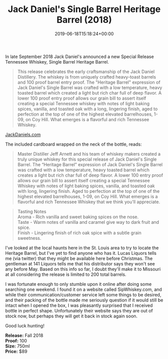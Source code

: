 ﻿---
layout: post
title: Jack Daniel's Single Barrel Heritage Barrel (2018)
date: '2019-06-18T15:18:24+00:00'
permalink: HeritageBarrel
image:
  feature: 5/HeritageBarrel-1.jpg
description: A collector's guide to the Jack Daniel's Single Barrel Heritage Barrel released in 2018
gallery:
  HeritageBarrel:
  - image_path: 5/HeritageBarrel-1.jpg
    image-caption: Jack Daniel's Single Barrel Heritage Barrel released in 2018
    image-copyright: © CollectorOfJack.com
  - image_path: 5/HeritageBarrel-2.jpg
    image-caption: Jack Daniel's Single Barrel Heritage Barrel released in 2018
    image-copyright: © CollectorOfJack.com
  - image_path: 5/HeritageBarrel-3.jpg
    image-caption: Jack Daniel's Single Barrel Heritage Barrel released in 2018
    image-copyright: © CollectorOfJack.com
  - image_path: 5/HeritageBarrel-4.jpg
    image-caption: Jack Daniel's Single Barrel Heritage Barrel released in 2018
    image-copyright: © CollectorOfJack.com
  - image_path: 5/HeritageBarrel-5.jpg
    image-caption: Jack Daniel's Single Barrel Heritage Barrel released in 2018
    image-copyright: © CollectorOfJack.com

categories: [ 750ml, Heritage Barrel, Special Release, Box ]
---

In late September 2018 Jack Daniel's announced a new Special Release Tennessee Whiskey, Single Barrel Heritage Barrel.

> This release celebrates the early craftsmanship of the Jack Daniel Distillery. The whiskey is from uniquely crafted heavy-toast barrels and 100 proof barrel entry proof. 
> The "Heritage Barrel" expression of Jack Daniel's Single Barrel was crafted with a low temperature, heavy toasted barrel which created a light but rich char full of deep flavor. A lower 100 proof entry proof allows our grain bill to assert itself creating a special Tennessee whiskey with notes of light baking spices, vanilla, and toasted oak with a long, lingering finish, aged to perfection at the top of one of the highest elevated barrelhouses, 1-09, on Coy Hill. What emerges is a flavorful and rich Tennessee Whiskey. 

[JackDaniels.com](https://www.jackdaniels.com/en-us/whiskey/limited/single-barrel-heritage-barrel)

The included cardboard wrapped on the neck of the bottle, reads:

> Master Distiller Jeff Arnett and his team of whiskey makers created a truly unique whiskey for this special release of Jack Daniel's Single Barrel.
> The “Heritage Barrel” expression of Jack Daniel's Single Barrel was crafted with a low temperature, heavy toasted barrel which creates a light but rich char full of deep flavor. A lower 100 entry proof allows our grain bill to assert itself creating a special Tennessee Whiskey with notes of light baking spices, vanilla, and toasted oak with long, lingering finish.
> Aged to perfection at the top of one of the highest elevated barrelhouses, 1-09, on Coy Hill. What emerges is a flavorful and rich Tennessee Whiskey that we think you'll appreciate.

> Tasting Notes  
> Aroma - Rich vanilla and sweet baking spices on the nose.  
> Taste - Warm notes of vanilla and caramel give way to dark fruit and spice.  
> Finish - Lingering finish of rich oak spice with a subtle grain sweetness.  

I've looked at the local haunts here in the St. Louis area to try to locate the Heritage Barrel, but I've yet to find anyone who has it. Lucas Liquors tells me (via twitter) that they might be available here before Christmas. The gentleman at 141 Liquors tells me that his distributor says they won't see any before May. Based on this info so far, I doubt they'll make it to Missouri at all considering the release is limited to 200 total barrels. 

I was fortunate enough to only stumble upon it online after doing some searching one weekend. I found it on a website called SipWhiskey.com, and while their communication/customer service left some things to be desired, and their packing of the bottle made me seriously question if it would still be intact when I opened the box, I was pleasantly surprised that I received bottle in perfect shape. Unfortunately their website says they are out of stock now, but perhaps they will get it back in stock again soon. 

Good luck hunting!

**Release:** Fall 2018  
**Proof:** 100  
**Size:** 750ml  
**Price:** $89  
